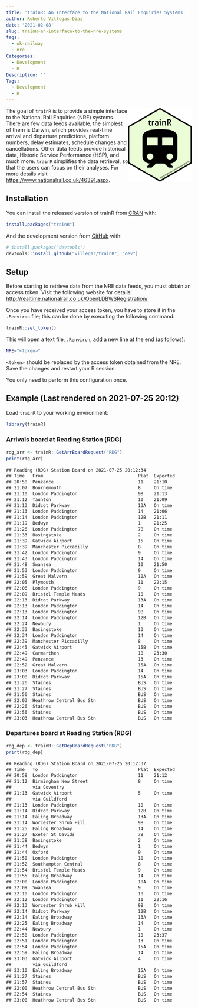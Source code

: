 ```yaml
---
title: 'trainR: An Interface to the National Rail Enquiries Systems'
author: Roberto Villegas-Diaz
date: '2021-02-08'
slug: trainR-an-interface-to-the-nre-systems
tags:
  - uk-railway
  - nre
Categories:
  - Development
  - R
Description: ''
Tags:
  - Development
  - R
---
```


<img src="https://raw.githubusercontent.com/villegar/trainR/main/inst/images/logo.png" alt="logo" align="right" height=200px/>

The goal of `trainR` is to provide a simple interface to the 
National Rail Enquiries (NRE) systems. There are few data feeds 
available, the simplest of them is Darwin, which provides real-time 
arrival and departure predictions, platform numbers, delay estimates, 
schedule changes and cancellations. Other data feeds provide historical 
data, Historic Service Performance (HSP), and much more. `trainR` 
simplifies the data retrieval, so that the users can focus on their 
analyses. For more details visit 
https://www.nationalrail.co.uk/46391.aspx.

## Installation

You can install the released version of trainR from [CRAN](https://CRAN.R-project.org) with:

``` r
install.packages("trainR")
```

And the development version from [GitHub](https://github.com/) with:

``` r
# install.packages("devtools")
devtools::install_github("villegar/trainR", "dev")
```

## Setup
Before starting to retrieve data from the NRE data feeds, you must obtain an access token. 
Visit the following website for details: http://realtime.nationalrail.co.uk/OpenLDBWSRegistration/

Once you have received your access token, you have to store it in the `.Renviron` file; this can be 
done by executing the following command:


```r
trainR::set_token()
```

This will open a text file, `.Renviron`, add a new line at the end (as follows):

```bash
NRE="<token>"
```

`<token>` should be replaced by the access token obtained from the NRE. Save the changes and restart 
your R session.

You only need to perform this configuration once.

## Example (Last rendered on 2021-07-25 20:12)

Load `trainR` to your working environment:

```r
library(trainR)
```

### Arrivals board at Reading Station (RDG)


```r
rdg_arr <- trainR::GetArrBoardRequest("RDG")
print(rdg_arr)
```

```
## Reading (RDG) Station Board on 2021-07-25 20:12:34
## Time   From                                    Plat  Expected
## 20:58  Penzance                                11    21:10
## 21:07  Bournemouth                             8     On time
## 21:10  London Paddington                       9B    21:13
## 21:12  Taunton                                 10    21:09
## 21:13  Didcot Parkway                          13A   On time
## 21:13  London Paddington                       14    21:06
## 21:14  London Paddington                       12B   21:11
## 21:19  Bedwyn                                  1     21:25
## 21:26  London Paddington                       7B    On time
## 21:33  Basingstoke                             2     On time
## 21:39  Gatwick Airport                         15    On time
## 21:39  Manchester Piccadilly                   8     On time
## 21:42  London Paddington                       9     On time
## 21:43  London Paddington                       14    On time
## 21:48  Swansea                                 10    21:50
## 21:53  London Paddington                       9     On time
## 21:59  Great Malvern                           10A   On time
## 22:05  Plymouth                                11    22:15
## 22:06  London Paddington                       9     On time
## 22:09  Bristol Temple Meads                    10    On time
## 22:13  Didcot Parkway                          13A   On time
## 22:13  London Paddington                       14    On time
## 22:13  London Paddington                       9B    On time
## 22:14  London Paddington                       12B   On time
## 22:24  Newbury                                 1     On time
## 22:33  Basingstoke                             13    On time
## 22:34  London Paddington                       14    On time
## 22:39  Manchester Piccadilly                   8     On time
## 22:45  Gatwick Airport                         15B   On time
## 22:49  Carmarthen                              10    23:30
## 22:49  Penzance                                13    On time
## 22:52  Great Malvern                           15A   On time
## 23:03  London Paddington                       14    On time
## 23:08  Didcot Parkway                          15A   On time
## 21:26  Staines                                 BUS   On time
## 21:27  Staines                                 BUS   On time
## 21:56  Staines                                 BUS   On time
## 22:03  Heathrow Central Bus Stn                BUS   On time
## 22:26  Staines                                 BUS   On time
## 22:56  Staines                                 BUS   On time
## 23:03  Heathrow Central Bus Stn                BUS   On time
```

### Departures board at Reading Station (RDG)


```r
rdg_dep <- trainR::GetDepBoardRequest("RDG")
print(rdg_dep)
```

```
## Reading (RDG) Station Board on 2021-07-25 20:12:37
## Time   To                                      Plat  Expected
## 20:58  London Paddington                       11    21:12
## 21:12  Birmingham New Street                   8     On time
##        via Coventry                            
## 21:13  Gatwick Airport                         5     On time
##        via Guildford                           
## 21:13  London Paddington                       10    On time
## 21:14  Didcot Parkway                          12B   On time
## 21:14  Ealing Broadway                         13A   On time
## 21:14  Worcester Shrub Hill                    9B    On time
## 21:25  Ealing Broadway                         14    On time
## 21:27  Exeter St Davids                        7B    On time
## 21:38  Basingstoke                             2     On time
## 21:44  Bedwyn                                  1     On time
## 21:44  Oxford                                  9     On time
## 21:50  London Paddington                       10    On time
## 21:52  Southampton Central                     8     On time
## 21:54  Bristol Temple Meads                    9     On time
## 21:55  Ealing Broadway                         14    On time
## 22:00  London Paddington                       10A   On time
## 22:09  Swansea                                 9     On time
## 22:10  London Paddington                       10    On time
## 22:12  London Paddington                       11    22:16
## 22:13  Worcester Shrub Hill                    9B    On time
## 22:14  Didcot Parkway                          12B   On time
## 22:14  Ealing Broadway                         13A   On time
## 22:25  Ealing Broadway                         14    On time
## 22:44  Newbury                                 1     On time
## 22:50  London Paddington                       10    23:37
## 22:51  London Paddington                       13    On time
## 22:54  London Paddington                       15A   On time
## 22:59  Ealing Broadway                         14    On time
## 23:03  Gatwick Airport                         4     On time
##        via Guildford                           
## 23:10  Ealing Broadway                         15A   On time
## 21:27  Staines                                 BUS   On time
## 21:57  Staines                                 BUS   On time
## 22:00  Heathrow Central Bus Stn                BUS   On time
## 22:54  Staines                                 BUS   On time
## 23:00  Heathrow Central Bus Stn                BUS   On time
```
